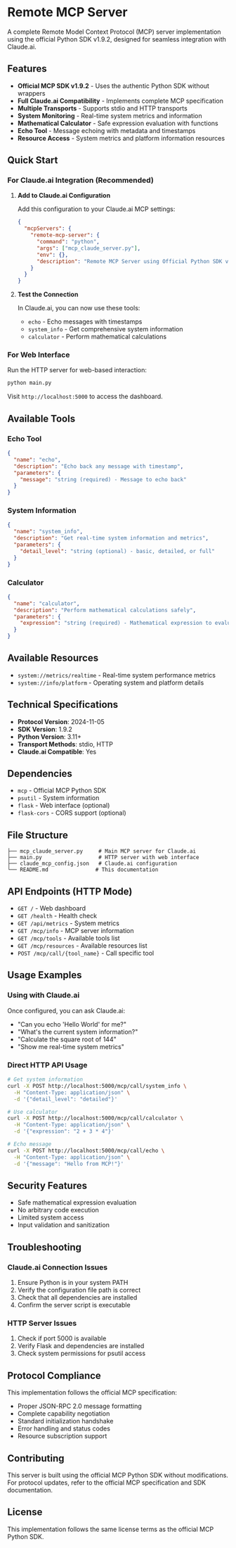 # Remote MCP Server

A complete Remote Model Context Protocol (MCP) server implementation using the official Python SDK v1.9.2, designed for seamless integration with Claude.ai.

## Features

- **Official MCP SDK v1.9.2** - Uses the authentic Python SDK without wrappers
- **Full Claude.ai Compatibility** - Implements complete MCP specification
- **Multiple Transports** - Supports stdio and HTTP transports
- **System Monitoring** - Real-time system metrics and information
- **Mathematical Calculator** - Safe expression evaluation with functions
- **Echo Tool** - Message echoing with metadata and timestamps
- **Resource Access** - System metrics and platform information resources

## Quick Start

### For Claude.ai Integration (Recommended)

1. **Add to Claude.ai Configuration**
   
   Add this configuration to your Claude.ai MCP settings:
   ```json
   {
     "mcpServers": {
       "remote-mcp-server": {
         "command": "python",
         "args": ["mcp_claude_server.py"],
         "env": {},
         "description": "Remote MCP Server using Official Python SDK v1.9.2"
       }
     }
   }
   ```

2. **Test the Connection**
   
   In Claude.ai, you can now use these tools:
   - `echo` - Echo messages with timestamps
   - `system_info` - Get comprehensive system information
   - `calculator` - Perform mathematical calculations

### For Web Interface

Run the HTTP server for web-based interaction:

```bash
python main.py
```

Visit `http://localhost:5000` to access the dashboard.

## Available Tools

### Echo Tool
```json
{
  "name": "echo",
  "description": "Echo back any message with timestamp",
  "parameters": {
    "message": "string (required) - Message to echo back"
  }
}
```

### System Information
```json
{
  "name": "system_info", 
  "description": "Get real-time system information and metrics",
  "parameters": {
    "detail_level": "string (optional) - basic, detailed, or full"
  }
}
```

### Calculator
```json
{
  "name": "calculator",
  "description": "Perform mathematical calculations safely", 
  "parameters": {
    "expression": "string (required) - Mathematical expression to evaluate"
  }
}
```

## Available Resources

- `system://metrics/realtime` - Real-time system performance metrics
- `system://info/platform` - Operating system and platform details

## Technical Specifications

- **Protocol Version**: 2024-11-05
- **SDK Version**: 1.9.2
- **Python Version**: 3.11+
- **Transport Methods**: stdio, HTTP
- **Claude.ai Compatible**: Yes

## Dependencies

- `mcp` - Official MCP Python SDK
- `psutil` - System information
- `flask` - Web interface (optional)
- `flask-cors` - CORS support (optional)

## File Structure

```
├── mcp_claude_server.py     # Main MCP server for Claude.ai
├── main.py                  # HTTP server with web interface
├── claude_mcp_config.json   # Claude.ai configuration
└── README.md               # This documentation
```

## API Endpoints (HTTP Mode)

- `GET /` - Web dashboard
- `GET /health` - Health check
- `GET /api/metrics` - System metrics
- `GET /mcp/info` - MCP server information
- `GET /mcp/tools` - Available tools list
- `GET /mcp/resources` - Available resources list
- `POST /mcp/call/{tool_name}` - Call specific tool

## Usage Examples

### Using with Claude.ai

Once configured, you can ask Claude.ai:

- "Can you echo 'Hello World' for me?"
- "What's the current system information?"
- "Calculate the square root of 144"
- "Show me real-time system metrics"

### Direct HTTP API Usage

```bash
# Get system information
curl -X POST http://localhost:5000/mcp/call/system_info \
  -H "Content-Type: application/json" \
  -d '{"detail_level": "detailed"}'

# Use calculator
curl -X POST http://localhost:5000/mcp/call/calculator \
  -H "Content-Type: application/json" \
  -d '{"expression": "2 + 3 * 4"}'

# Echo message
curl -X POST http://localhost:5000/mcp/call/echo \
  -H "Content-Type: application/json" \
  -d '{"message": "Hello from MCP!"}'
```

## Security Features

- Safe mathematical expression evaluation
- No arbitrary code execution
- Limited system access
- Input validation and sanitization

## Troubleshooting

### Claude.ai Connection Issues

1. Ensure Python is in your system PATH
2. Verify the configuration file path is correct
3. Check that all dependencies are installed
4. Confirm the server script is executable

### HTTP Server Issues

1. Check if port 5000 is available
2. Verify Flask and dependencies are installed
3. Check system permissions for psutil access

## Protocol Compliance

This implementation follows the official MCP specification:
- Proper JSON-RPC 2.0 message formatting
- Complete capability negotiation
- Standard initialization handshake
- Error handling and status codes
- Resource subscription support

## Contributing

This server is built using the official MCP Python SDK without modifications. For protocol updates, refer to the official MCP specification and SDK documentation.

## License

This implementation follows the same license terms as the official MCP Python SDK.